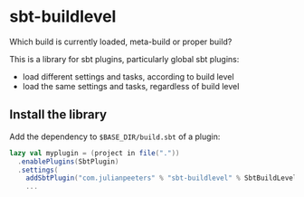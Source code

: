 # sbt-buildlevel
Which build is currently loaded, meta-build or proper build?

This is a library for sbt plugins, particularly global sbt plugins:
 - load different settings and tasks, according to build level
 - load the same settings and tasks, regardless of build level

## Install the library
Add the dependency to `$BASE_DIR/build.sbt` of a plugin:

```scala
lazy val myplugin = (project in file("."))
  .enablePlugins(SbtPlugin)
  .settings(
    addSbtPlugin("com.julianpeeters" % "sbt-buildlevel" % SbtBuildLevelV),
    ...
```